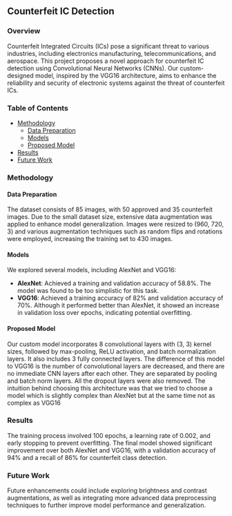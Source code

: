 ## Counterfeit IC Detection


### Overview
Counterfeit Integrated Circuits (ICs) pose a significant threat to various industries, including electronics manufacturing, telecommunications, and aerospace. This project proposes a novel approach for counterfeit IC detection using Convolutional Neural Networks (CNNs). Our custom-designed model, inspired by the VGG16 architecture, aims to enhance the reliability and security of electronic systems against the threat of counterfeit ICs.


### Table of Contents
- [Methodology](#methodology)
  - [Data Preparation](#data-preparation)
  - [Models](#models)
  - [Proposed Model](#proposed-model)
- [Results](#results)
- [Future Work](#future-work)


### Methodology

#### Data Preparation
The dataset consists of 85 images, with 50 approved and 35 counterfeit images. Due to the small dataset size, extensive data augmentation was applied to enhance model generalization. Images were resized to (960, 720, 3) and various augmentation techniques such as random flips and rotations were employed, increasing the training set to 430 images.

#### Models
We explored several models, including AlexNet and VGG16:
- **AlexNet**: Achieved a training and validation accuracy of 58.8%. The model was found to be too simplistic for this task.
- **VGG16**: Achieved a training accuracy of 82% and validation accuracy of 70%. Although it performed better than AlexNet, it showed an increase in validation loss over epochs, indicating potential overfitting.

#### Proposed Model
Our custom model incorporates 8 convolutional layers with (3, 3) kernel sizes, followed by max-pooling, ReLU activation, and batch normalization layers. It also includes 3 fully connected layers. The difference of this model to VGG16 is the number of convolutional layers are decreased, and there are no immediate CNN layers after each other. They are separated by pooling and batch norm layers. All the dropout layers were also removed. The intuition behind choosing this architecture was that we tried to choose a model which is slightly complex than AlexNet but at the same time not as complex as VGG16


### Results
The training process involved 100 epochs, a learning rate of 0.002, and early stopping to prevent overfitting. The final model showed significant improvement over both AlexNet and VGG16, with a validation accuracy of 94% and a recall of 86% for counterfeit class detection.


### Future Work
Future enhancements could include exploring brightness and contrast augmentations, as well as integrating more advanced data preprocessing techniques to further improve model performance and generalization.